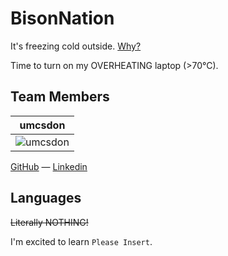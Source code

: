 BisonNation
================

It's freezing cold outside. [Why?](http://www.theweathernetwork.com/weather/canada/manitoba/winnipeg)

Time to turn on my OVERHEATING laptop (>70°C).


## Team Members

| umcsdon
|--- 
| ![umcsdon](https://avatars0.githubusercontent.com/u/6402391?v=3&amp;s=460)

[GitHub](https://github.com/umcsdon) &mdash; [Linkedin](http://ca.linkedin.com/pub/junjie-huang/38/749/140)

## Languages

<del>Literally NOTHING!</del>

I'm excited to learn `Please Insert`.

